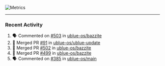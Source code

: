 ![Metrics](https://metrics.lecoq.io/KyleGospo?template=classic&base=header%2C%20activity%2C%20community%2C%20repositories%2C%20metadata&base.indepth=false&base.hireable=false&base.skip=false&config.timezone=America%2FLos_Angeles)

---
### Recent Activity
<!--START_SECTION:activity-->
1. 🗣 Commented on [#503](https://github.com/ublue-os/bazzite/issues/503#issuecomment-1791914336) in [ublue-os/bazzite](https://github.com/ublue-os/bazzite)
2. 🎉 Merged PR [#91](https://github.com/ublue-os/ublue-update/pull/91) in [ublue-os/ublue-update](https://github.com/ublue-os/ublue-update)
3. 🎉 Merged PR [#502](https://github.com/ublue-os/bazzite/pull/502) in [ublue-os/bazzite](https://github.com/ublue-os/bazzite)
4. 🎉 Merged PR [#499](https://github.com/ublue-os/bazzite/pull/499) in [ublue-os/bazzite](https://github.com/ublue-os/bazzite)
5. 🗣 Commented on [#385](https://github.com/ublue-os/main/pull/385#issuecomment-1791835250) in [ublue-os/main](https://github.com/ublue-os/main)
<!--END_SECTION:activity-->
